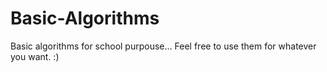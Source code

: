 # Basic-Algorithms
Basic algorithms for school purpouse...
Feel free to use them for whatever you want. :)
